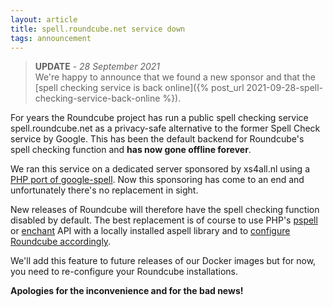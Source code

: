 ```yaml
---
layout: article
title: spell.roundcube.net service down
tags: announcement
---
```

> **UPDATE** - *28 September 2021*  
> We're happy to announce that we found a new sponsor and that the [spell checking service is back online]({% post_url 2021-09-28-spell-checking-service-back-online %}).

For years the Roundcube project has run a public spell checking service spell.roundcube.net
as a privacy-safe alternative to the former Spell Check service by Google. This has been
the default backend for Roundcube's spell checking function and **has now gone offline forever**.

We ran this service on a dedicated server sponsored by xs4all.nl using a [PHP port of google-spell](https://github.com/roundcube/google-spell-pspell). Now this sponsoring has come to an end and unfortunately there's no replacement in sight.

New releases of Roundcube will therefore have the spell checking function disabled by default.
The best replacement is of course to use PHP's [pspell](https://www.php.net/manual/en/book.pspell.php) or
[enchant](https://www.php.net/manual/en/book.enchant.php) API with a locally installed aspell library
and to [configure Roundcube accordingly](https://github.com/roundcube/roundcubemail/blob/master/config/defaults.inc.php#L921).

We'll add this feature to future releases of our Docker images but for now, you need to re-configure your Roundcube installations.

**Apologies for the inconvenience and for the bad news!**
